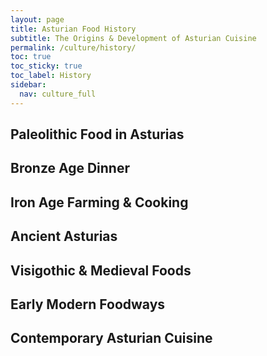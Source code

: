 ```yaml
---
layout: page
title: Asturian Food History
subtitle: The Origins & Development of Asturian Cuisine
permalink: /culture/history/
toc: true
toc_sticky: true
toc_label: History
sidebar:
  nav: culture_full
---
```


## Paleolithic Food in Asturias
## Bronze Age Dinner
## Iron Age Farming & Cooking
## Ancient Asturias
## Visigothic & Medieval Foods
## Early Modern Foodways
## Contemporary Asturian Cuisine